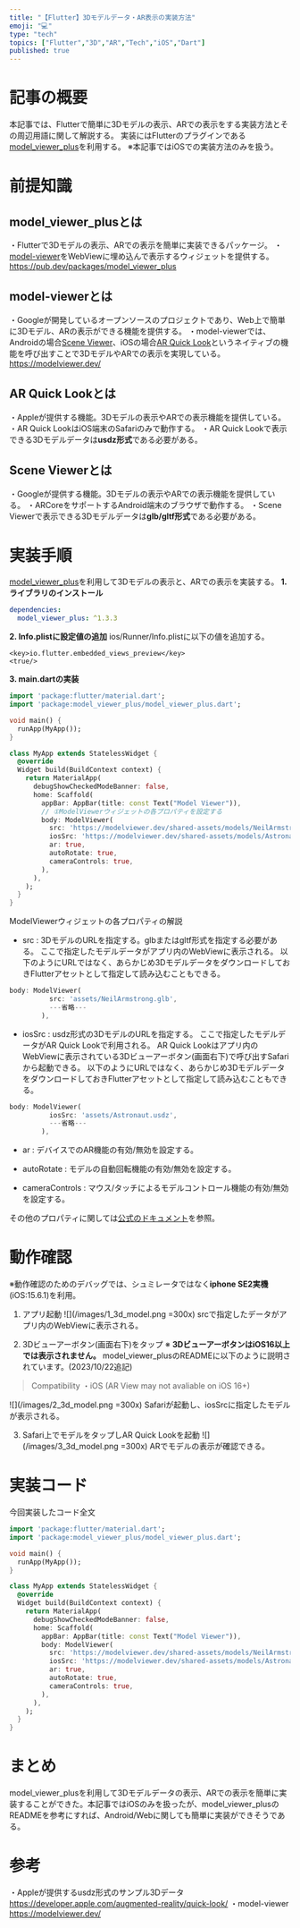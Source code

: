 ```yaml
---
title: "【Flutter】3Dモデルデータ・AR表示の実装方法"
emoji: "💻"
type: "tech"
topics: ["Flutter","3D","AR","Tech","iOS","Dart"]
published: true
---
```

# 記事の概要　
本記事では、Flutterで簡単に3Dモデルの表示、ARでの表示をする実装方法とその周辺用語に関して解説する。
実装にはFlutterのプラグインである[model_viewer_plus](#model_viewer_plusとは)を利用する。
※本記事ではiOSでの実装方法のみを扱う。

# 前提知識
## model_viewer_plusとは
・Flutterで3Dモデルの表示、ARでの表示を簡単に実装できるパッケージ。
・[model-viewer](#model-viewerとは)をWebViewに埋め込んで表示するウィジェットを提供する。
https://pub.dev/packages/model_viewer_plus

## model-viewerとは
・Googleが開発しているオープンソースのプロジェクトであり、Web上で簡単に3Dモデル、ARの表示ができる機能を提供する。
・model-viewerでは、Androidの場合[Scene Viewer](#scene-viewerとは)、iOSの場合[AR Quick Look](#ar-quick-lookとは)というネイティブの機能を呼び出すことで3DモデルやARでの表示を実現している。
https://modelviewer.dev/

## AR Quick Lookとは
・Appleが提供する機能。3Dモデルの表示やARでの表示機能を提供している。
・AR Quick LookはiOS端末のSafariのみで動作する。
・AR Quick Lookで表示できる3Dモデルデータは**usdz形式**である必要がある。

## Scene Viewerとは
・Googleが提供する機能。3Dモデルの表示やARでの表示機能を提供している。
・ARCoreをサポートするAndroid端末のブラウザで動作する。
・Scene Viewerで表示できる3Dモデルデータは**glb/gltf形式**である必要がある。

# 実装手順
[model_viewer_plus](https://pub.dev/packages/model_viewer_plus)を利用して3Dモデルの表示と、ARでの表示を実装する。
**1. ライブラリのインストール**
```dart:pubspec.yaml
dependencies:
  model_viewer_plus: ^1.3.3
```

**2. Info.plistに設定値の追加**
ios/Runner/Info.plistに以下の値を追加する。
```dart:Info.plist
<key>io.flutter.embedded_views_preview</key>
<true/>
```

**3. main.dartの実装**
```dart:main.dart
import 'package:flutter/material.dart';
import 'package:model_viewer_plus/model_viewer_plus.dart';

void main() {
  runApp(MyApp());
}

class MyApp extends StatelessWidget {
  @override
  Widget build(BuildContext context) {
    return MaterialApp(
      debugShowCheckedModeBanner: false,
      home: Scaffold(
        appBar: AppBar(title: const Text("Model Viewer")),
        // ①ModelViewerウィジェットの各プロパティを設定する
        body: ModelViewer(
          src: 'https://modelviewer.dev/shared-assets/models/NeilArmstrong.glb',
          iosSrc: 'https://modelviewer.dev/shared-assets/models/Astronaut.usdz',
          ar: true,
          autoRotate: true,
          cameraControls: true,
        ),
      ),
    );
  }
}
```

ModelViewerウィジェットの各プロパティの解説
- src :
3DモデルのURLを指定する。glbまたはgltf形式を指定する必要がある。
ここで指定したモデルデータがアプリ内のWebViewに表示される。
以下のようにURLではなく、あらかじめ3DモデルデータをダウンロードしておきFlutterアセットとして指定して読み込むこともできる。
```dart:main.dart
body: ModelViewer(
          src: 'assets/NeilArmstrong.glb',
          ---省略---
        ),
```
- iosSrc :
usdz形式の3DモデルのURLを指定する。
ここで指定したモデルデータがAR Quick Lookで利用される。
AR Quick Lookはアプリ内のWebViewに表示されている3Dビューアーボタン(画面右下)で呼び出すSafariから起動できる。
以下のようにURLではなく、あらかじめ3DモデルデータをダウンロードしておきFlutterアセットとして指定して読み込むこともできる。
```dart:main.dart
body: ModelViewer(
          iosSrc: 'assets/Astronaut.usdz',
          ---省略---
        ),
```
- ar :
デバイスでのAR機能の有効/無効を設定する。

- autoRotate :
モデルの自動回転機能の有効/無効を設定する。

- cameraControls :
マウス/タッチによるモデルコントロール機能の有効/無効を設定する。

その他のプロパティに関しては[公式のドキュメント](https://modelviewer.dev/docs/)を参照。

# 動作確認
※動作確認のためのデバッグでは、シュミレータではなく**iphone SE2実機**(iOS:15.6.1)を利用。
1. アプリ起動
![](/images/1_3d_model.png =300x)
srcで指定したデータがアプリ内のWebViewに表示される。

2. 3Dビューアーボタン(画面右下)をタップ
※ **3DビューアーボタンはiOS16以上では表示されません。** model_viewer_plusのREADMEに以下のように説明されています。(2023/10/22追記)
>Compatibility
>・iOS (AR View may not avaliable on iOS 16+)

![](/images/2_3d_model.png =300x)
Safariが起動し、iosSrcに指定したモデルが表示される。

3. Safari上でモデルをタップしAR Quick Lookを起動
![](/images/3_3d_model.png =300x)
ARでモデルの表示が確認できる。

# 実装コード
今回実装したコード全文
```dart:main.dart
import 'package:flutter/material.dart';
import 'package:model_viewer_plus/model_viewer_plus.dart';

void main() {
  runApp(MyApp());
}

class MyApp extends StatelessWidget {
  @override
  Widget build(BuildContext context) {
    return MaterialApp(
      debugShowCheckedModeBanner: false,
      home: Scaffold(
        appBar: AppBar(title: const Text("Model Viewer")),
        body: ModelViewer(
          src: 'https://modelviewer.dev/shared-assets/models/NeilArmstrong.glb',
          iosSrc: 'https://modelviewer.dev/shared-assets/models/Astronaut.usdz',
          ar: true,
          autoRotate: true,
          cameraControls: true,
        ),
      ),
    );
  }
}
```
# まとめ
model_viewer_plusを利用して3Dモデルデータの表示、ARでの表示を簡単に実装することができた。本記事ではiOSのみを扱ったが、model_viewer_plusのREADMEを参考にすれば、Android/Webに関しても簡単に実装ができそうである。

# 参考
・Appleが提供するusdz形式のサンプル3Dデータ
https://developer.apple.com/augmented-reality/quick-look/
・model-viewer
https://modelviewer.dev/

